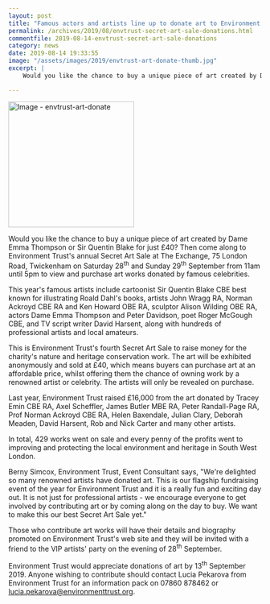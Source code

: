 ```yaml
---
layout: post
title: "Famous actors and artists line up to donate art to Environment Trust's Secret Art Sale"
permalink: /archives/2019/08/envtrust-secret-art-sale-donations.html
commentfile: 2019-08-14-envtrust-secret-art-sale-donations
category: news
date: 2019-08-14 19:33:55
image: "/assets/images/2019/envtrust-art-donate-thumb.jpg"
excerpt: |
    Would you like the chance to buy a unique piece of art created by Dame Emma Thompson or Sir Quentin Blake for just &pound;40? Then come along to Environment Trust's annual Secret Art Sale at The Exchange, 75 London Road, Twickenham on Saturday 28<sup>th</sup> and Sunday 29<sup>th</sup> September from 11am until 5pm to view and purchase art works donated by famous celebrities.

---
```

<a href="/assets/images/2019/envtrust-art-donate.jpg" title="Click for a larger image"><img src="/assets/images/2019/envtrust-art-donate-thumb.jpg" width="250" alt="Image - envtrust-art-donate"  class="photo right"/></a>


Would you like the chance to buy a unique piece of art created by Dame Emma Thompson or Sir Quentin Blake for just &pound;40? Then come along to Environment Trust's annual Secret Art Sale at The Exchange, 75 London Road, Twickenham on Saturday 28<sup>th</sup> and Sunday 29<sup>th</sup> September from 11am until 5pm to view and purchase art works donated by famous celebrities.

This year's famous artists include cartoonist Sir Quentin Blake CBE best known for illustrating Roald Dahl's books, artists John Wragg RA, Norman Ackroyd CBE RA and Ken Howard OBE RA, sculptor Alison Wilding OBE RA, actors Dame Emma Thompson and Peter Davidson, poet Roger McGough CBE, and TV script writer David Harsent, along with hundreds of professional artists and local amateurs.

This is Environment Trust's fourth Secret Art Sale to raise money for the charity's nature and heritage conservation work. The art will be exhibited anonymously and sold at &pound;40, which means buyers can purchase art at an affordable price, whilst offering them the chance of owning work by a renowned artist or celebrity. The artists will only be revealed on purchase.

Last year, Environment Trust raised &pound;16,000 from the art donated by Tracey Emin CBE RA, Axel Scheffler, James Butler MBE RA, Peter Randall-Page RA, Prof Norman Ackroyd CBE RA, Helen Baxendale, Julian Clary, Deborah Meaden, David Harsent, Rob and Nick Carter and many other artists.

In total, 429 works went on sale and every penny of the profits went to improving and protecting the local environment and heritage in South West London.

Berny Simcox, Environment Trust, Event Consultant says, "We're delighted so many renowned artists have donated art. This is our flagship fundraising event of the year for Environment Trust and it is a really fun and exciting day out. It is not just for professional artists - we encourage everyone to get involved by contributing art or by coming along on the day to buy. We want to make this our best Secret Art Sale yet."

Those who contribute art works will have their details and biography promoted on Environment Trust's web site and they will be invited with a friend to the VIP artists' party on the evening of 28<sup>th</sup> September.

Environment Trust would appreciate donations of art by 13<sup>th</sup> September 2019. Anyone wishing to contribute should contact Lucia Pekarova from Environment Trust for an information pack on 07860 878462 or  [lucia.pekarova@environmenttrust.org](mailto:lucia.pekarova@environmenttrust.org).
